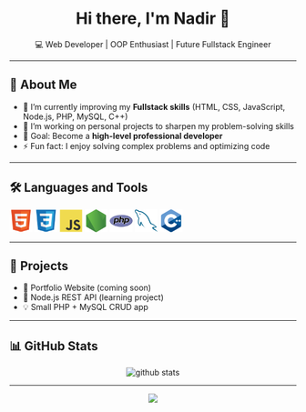 <h1 align="center">Hi there, I'm Nadir 👋</h1>

<p align="center">
  💻 Web Developer | OOP Enthusiast | Future Fullstack Engineer  
</p>

---

## 🚀 About Me
- 🌱 I’m currently improving my **Fullstack skills** (HTML, CSS, JavaScript, Node.js, PHP, MySQL, C++)  
- 🔭 I’m working on personal projects to sharpen my problem-solving skills  
- 🎯 Goal: Become a **high-level professional developer**  
- ⚡ Fun fact: I enjoy solving complex problems and optimizing code  

---

## 🛠️ Languages and Tools

<p align="left">
<img src="https://raw.githubusercontent.com/devicons/devicon/master/icons/html5/html5-original.svg" alt="html5" width="40" height="40"/>
<img src="https://raw.githubusercontent.com/devicons/devicon/master/icons/css3/css3-original.svg" alt="css3" width="40" height="40"/>
<img src="https://raw.githubusercontent.com/devicons/devicon/master/icons/javascript/javascript-original.svg" alt="javascript" width="40" height="40"/>
<img src="https://raw.githubusercontent.com/devicons/devicon/master/icons/nodejs/nodejs-original.svg" alt="nodejs" width="40" height="40"/>
<img src="https://raw.githubusercontent.com/devicons/devicon/master/icons/php/php-original.svg" alt="php" width="40" height="40"/>
<img src="https://raw.githubusercontent.com/devicons/devicon/master/icons/mysql/mysql-original.svg" alt="mysql" width="40" height="40"/>
<img src="https://raw.githubusercontent.com/devicons/devicon/master/icons/cplusplus/cplusplus-original.svg" alt="cpp" width="40" height="40"/>
</p>

---

## 📌 Projects
- 📝 Portfolio Website (coming soon)  
- 📂 Node.js REST API (learning project)  
- 💡 Small PHP + MySQL CRUD app  

---

## 📊 GitHub Stats

<p align="center">
  <img src="https://github-readme-stats.vercel.app/api?username=Nadir&show_icons=true&theme=dark" alt="github stats" />
</p>

---

<p align="center">
  <a href="https://github.com/Nadir"><img src="https://img.shields.io/badge/Made%20with%20❤️%20by-Nadir-black?style=for-the-badge"></a>
</p>
